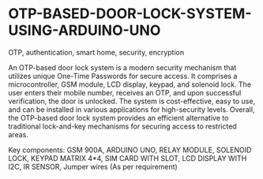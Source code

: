 # OTP-BASED-DOOR-LOCK-SYSTEM-USING-ARDUINO-UNO
OTP, authentication, smart home, security, encryption


An OTP-based door lock system is a modern
security mechanism that utilizes unique One-Time Passwords
for secure access. It comprises a microcontroller, GSM module,
LCD display, keypad, and solenoid lock. The user enters their
mobile number, receives an OTP, and upon successful
verification, the door is unlocked. The system is cost-effective,
easy to use, and can be installed in various applications for
high-security levels. Overall, the OTP-based door lock system
provides an efficient alternative to traditional lock-and-key
mechanisms for securing access to restricted areas.



Key components:
GSM 900A,
ARDUINO UNO,
RELAY MODULE,
SOLENOID LOCK,
KEYPAD MATRIX 4*4,
SIM CARD WITH SLOT,
LCD DISPLAY WITH I2C,
IR SENSOR,
Jumper wires (As per requirement)
